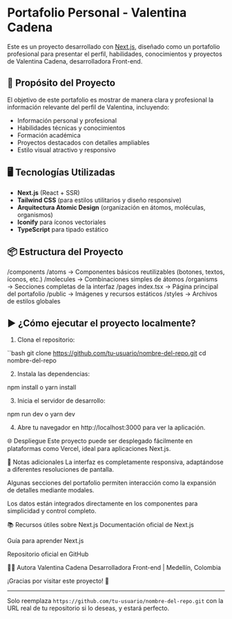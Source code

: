 # Portafolio Personal - Valentina Cadena

Este es un proyecto desarrollado con [Next.js](https://nextjs.org), diseñado como un portafolio profesional para presentar el perfil, habilidades, conocimientos y proyectos de Valentina Cadena, desarrolladora Front-end.

## 🚀 Propósito del Proyecto

El objetivo de este portafolio es mostrar de manera clara y profesional la información relevante del perfil de Valentina, incluyendo:

- Información personal y profesional
- Habilidades técnicas y conocimientos
- Formación académica
- Proyectos destacados con detalles ampliables
- Estilo visual atractivo y responsivo

## 🖥️ Tecnologías Utilizadas

- **Next.js** (React + SSR)
- **Tailwind CSS** (para estilos utilitarios y diseño responsive)
- **Arquitectura Atomic Design** (organización en átomos, moléculas, organismos)
- **Iconify** para íconos vectoriales
- **TypeScript** para tipado estático

## 📦 Estructura del Proyecto

/components
/atoms → Componentes básicos reutilizables (botones, textos, íconos, etc.)
/molecules → Combinaciones simples de átomos
/organisms → Secciones completas de la interfaz
/pages
index.tsx → Página principal del portafolio
/public → Imágenes y recursos estáticos
/styles → Archivos de estilos globales


## ▶️ ¿Cómo ejecutar el proyecto localmente?

1. Clona el repositorio:

``bash
git clone https://github.com/tu-usuario/nombre-del-repo.git
cd nombre-del-repo

2. Instala las dependencias:

npm install
o
yarn install

3. Inicia el servidor de desarrollo:

npm run dev
o
yarn dev

4. Abre tu navegador en http://localhost:3000 para ver la aplicación.

🌐 Despliegue
Este proyecto puede ser desplegado fácilmente en plataformas como Vercel, ideal para aplicaciones Next.js.

📄 Notas adicionales
La interfaz es completamente responsiva, adaptándose a diferentes resoluciones de pantalla.

Algunas secciones del portafolio permiten interacción como la expansión de detalles mediante modales.

Los datos están integrados directamente en los componentes para simplicidad y control completo.

📚 Recursos útiles sobre Next.js
Documentación oficial de Next.js

Guía para aprender Next.js

Repositorio oficial en GitHub

🙋‍♀️ Autora
Valentina Cadena
Desarrolladora Front-end | Medellín, Colombia

¡Gracias por visitar este proyecto! 🚀


---

Solo reemplaza `https://github.com/tu-usuario/nombre-del-repo.git` con la URL real de tu repositorio si lo deseas, y estará perfecto.
